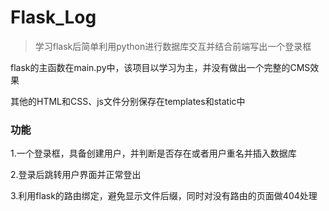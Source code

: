 # Flask_Log
> 学习flask后简单利用python进行数据库交互并结合前端写出一个登录框

flask的主函数在main.py中，该项目以学习为主，并没有做出一个完整的CMS效果

其他的HTML和CSS、js文件分别保存在templates和static中

### 功能

1.一个登录框，具备创建用户，并判断是否存在或者用户重名并插入数据库

2.登录后跳转用户界面并正常登出

3.利用flask的路由绑定，避免显示文件后缀，同时对没有路由的页面做404处理
